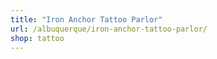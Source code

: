 ```yaml
---
title: "Iron Anchor Tattoo Parlor"
url: /albuquerque/iron-anchor-tattoo-parlor/
shop: tattoo
---
```

